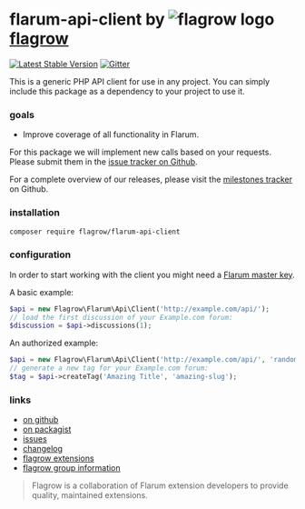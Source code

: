# flarum-api-client by ![flagrow logo](https://avatars0.githubusercontent.com/u/16413865?v=3&s=15) [flagrow](https://discuss.flarum.org/d/1832-flagrow-extension-developer-group)

[![Latest Stable Version](https://poser.pugx.org/flagrow/flarum-api-client/v/stable)](https://packagist.org/packages/flagrow/flarum-api-client) [![Gitter](https://badges.gitter.im/flagrow/flarum-api-client.svg)](https://gitter.im/flagrow/chat)

This is a generic PHP API client for use in any project. You can simply include this package as a dependency to your project to use it.

### goals

- Improve coverage of all functionality in Flarum.

For this package we will implement new calls based on your requests. Please submit them in the [issue tracker on Github](https://github.com/flagrow/flarum-api-client/issues).

For a complete overview of our releases, please visit the [milestones tracker](https://github.com/flagrow/flarum-api-client/milestones) on Github.

### installation

```bash
composer require flagrow/flarum-api-client
```

### configuration

In order to start working with the client you might need a [Flarum master key](https://discuss.flarum.org/d/1871-bypassing-flood-control/3).

A basic example:

```php
$api = new Flagrow\Flarum\Api\Client('http://example.com/api/');
// load the first discussion of your Example.com forum:
$discussion = $api->discussions(1);
```

An authorized example:

```php
$api = new Flagrow\Flarum\Api\Client('http://example.com/api/', 'randomtoken');
// generate a new tag for your Example.com forum:
$tag = $api->createTag('Amazing Title', 'amazing-slug');
```

### links

- [on github](https://github.com/flagrow/flarum-api-client)
- [on packagist](http://packagist.com/packages/flagrow/flarum-api-client)
- [issues](https://github.com/flagrow/flarum-api-client/issues)
- [changelog](https://github.com/flagrow/flarum-api-client/changelog.md)
- [flagrow extensions](https://github.com/flagrow?utf8=%E2%9C%93&query=flarum-ext-)
- [flagrow group information](http://flagrow.github.io/)

> Flagrow is a collaboration of Flarum extension developers to provide quality, maintained extensions.